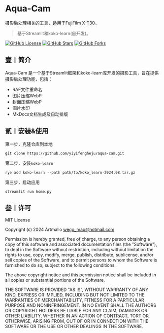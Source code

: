 # Aqua-Cam

摄影后处理相关的工具，适用于FujiFilm X-T30。

> 基于Streamlit和koko-learn(自开发)。

[![GitHub License](https://img.shields.io/github/license/yiyifengheju/aqua-cam)](LICENSE)
[![GitHub Stars](https://img.shields.io/github/stars/yiyifengheju/aqua-cam)](https://github.com/yiyifengheju/aqua-cam)
[![GitHub Forks](https://img.shields.io/github/forks/yiyifengheju/aqua-cam)](https://github.com/yiyifengheju/aqua-cam)

## 壹丨简介

Aqua-Cam 是一个基于Streamlit框架和koko-learn库开发的摄影工具，旨在提供摄影后处理功能，包括：

* RAF文件重命名
* 图片压缩WebP
* 封面压缩WebP
* 图片水印
* MkDocs文档生成及自动排版

## 贰丨安装&使用

第一步，克隆仓库到本地
```
git clone https://github.com/yiyifengheju/aqua-cam.git
```

第二步，安装`koko-learn`
```
rye add koko-learn --path path/to/koko_learn-2024.08.tar.gz
```

第三步，启动应用
```
streamlit run home.py
```


## 叁丨许可

MIT License

Copyright (c) 2024 Artmallo <wego_mao@hotmail.com>

Permission is hereby granted, free of charge, to any person obtaining a copy of this software and associated documentation files (the "Software"), to deal in the Software without restriction, including without limitation the rights to use, copy, modify, merge, publish, distribute, sublicense, and/or sell copies of the Software, and to permit persons to whom the Software is furnished to do so, subject to the following conditions:

The above copyright notice and this permission notice shall be included in all copies or substantial portions of the Software.

THE SOFTWARE IS PROVIDED "AS IS", WITHOUT WARRANTY OF ANY KIND, EXPRESS OR IMPLIED, INCLUDING BUT NOT LIMITED TO THE WARRANTIES OF MERCHANTABILITY, FITNESS FOR A PARTICULAR PURPOSE AND NONINFRINGEMENT. IN NO EVENT SHALL THE AUTHORS OR COPYRIGHT HOLDERS BE LIABLE FOR ANY CLAIM, DAMAGES OR OTHER LIABILITY, WHETHER IN AN ACTION OF CONTRACT, TORT OR OTHERWISE, ARISING FROM, OUT OF OR IN CONNECTION WITH THE SOFTWARE OR THE USE OR OTHER DEALINGS IN THE SOFTWARE.
